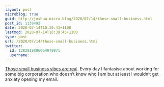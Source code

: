 ```yaml
---
layout: post
microblog: true
guid: http://joshua.micro.blog/2020/07/14/those-small-business.html
post_id: 1139492
date: 2020-07-14T10:30:43+1100
lastmod: 2020-07-14T10:30:43+1100
type: post
url: /2020/07/14/those-small-business.html
twitter:
  id: 1282819806064979971
  username: 
---
```

[Those small business vibes are real](https://www.nytimes.com/2020/07/13/business/small-businesses-coronavirus.html). Every day I fantasise about working for some big corporation who doesn’t know who I am but at least I wouldn’t get anxiety opening my email.
